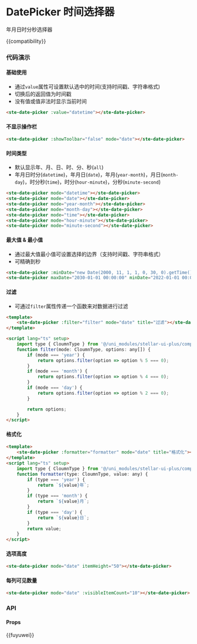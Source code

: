 # DatePicker 时间选择器

年月日时分秒选择器

{{compatibility}}

### 代码演示

#### 基础使用

-   通过`value`属性可设置默认选中的时间(支持时间戳、字符串格式)
-   切换后的返回值为时间戳
-   没有值或值非法时显示当前时间

```html
<ste-date-picker :value="datetime"></ste-date-picker>
```

#### 不显示操作栏

```html
<ste-date-picker :showToolbar="false" mode="date"></ste-date-picker>
```

#### 时间类型

-   默认显示年、月、日、时、分、秒(`all`)
-   年月日时分(`datetime`)，年月日(`date`)，年月(`year-month`)，月日(`month-day`)，时分秒(`time`)，时分(`hour-minute`)，分秒(`minute-second`)

```html
<ste-date-picker mode="datetime"></ste-date-picker>
<ste-date-picker mode="date"></ste-date-picker>
<ste-date-picker mode="year-month"></ste-date-picker>
<ste-date-picker mode="month-day"></ste-date-picker>
<ste-date-picker mode="time"></ste-date-picker>
<ste-date-picker mode="hour-minute"></ste-date-picker>
<ste-date-picker mode="minute-second"></ste-date-picker>
```

#### 最大值 & 最小值

-   通过最大值最小值可设置选择的边界（支持时间戳、字符串格式）
-   可精确到秒

```html
<ste-date-picker :minDate="new Date(2000, 11, 1, 1, 0, 30, 0).getTime()" :maxDate="new Date(2030, 11, 1, 1, 23, 59, 30).getTime()"></ste-date-picker>
<ste-date-picker maxDate="2030-01-01 00:00:00" minDate="2022-01-01 00:00:00"></ste-date-picker>
```

#### 过滤

-   可通过`filter`属性传递一个函数来对数据进行过滤

```html
<template>
    <ste-date-picker :filter="filter" mode="date" title="过滤"></ste-date-picker>
</template>

<script lang="ts" setup>
    import type { CloumnType } from '@/uni_modules/stellar-ui-plus/components/ste-date-picker/types';
    function filter(mode: CloumnType, options: any[]) {
        if (mode === 'year') {
            return options.filter(option => option % 5 === 0);
        }
        if (mode === 'month') {
            return options.filter(option => option % 4 === 0);
        }
        if (mode === 'day') {
            return options.filter(option => option % 2 === 0);
        }

        return options;
    }
</script>
```

#### 格式化

```html
<template>
    <ste-date-picker :formatter="formatter" mode="date" title="格式化"></ste-date-picker>
</template>
<script lang="ts" setup>
    import type { CloumnType } from '@/uni_modules/stellar-ui-plus/components/ste-date-picker/types';
    function formatter(type: CloumnType, value: any) {
        if (type === 'year') {
            return `${value}年`;
        }
        if (type === 'month') {
            return `${value}月`;
        }
        if (type === 'day') {
            return `${value}日`;
        }
        return value;
    }
</script>
```

#### 选项高度

```html
<ste-date-picker mode="date" itemHeight="50"></ste-date-picker>
```

#### 每列可见数量

```html
<ste-date-picker mode="date" :visibleItemCount="10"></ste-date-picker>
```

### API

#### Props

<!-- props -->

{{fuyuwei}}
